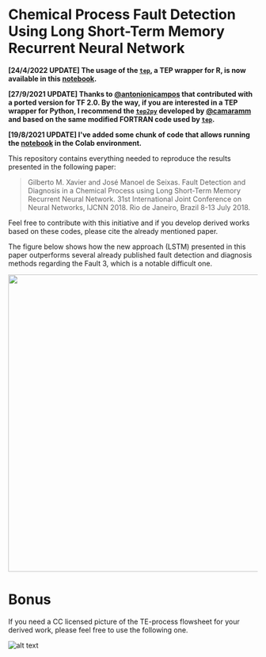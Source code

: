
# Chemical Process Fault Detection Using Long Short-Term Memory Recurrent Neural Network

**[24/4/2022 UPDATE] The usage of the [`tep`](https://github.com/gmxavier/TEP-meets-LSTM/tree/master/tep), a TEP wrapper for R, is now available in this [notebook](https://github.com/gmxavier/TEP-meets-LSTM/blob/master/using-tep.ipynb).**

**[27/9/2021 UPDATE] Thanks to [@antonionicampos](https://github.com/antonionicampos) that contributed with a ported version for TF 2.0. By the way, if you are interested in a TEP wrapper for Python, I recommend the [`tep2py`](https://github.com/camaramm/tep2py) developed by [@camaramm](https://github.com/camaramm) and based on the same modified FORTRAN code used by [`tep`](https://github.com/gmxavier/TEP-meets-LSTM/tree/master/tep).**

**[19/8/2021 UPDATE] I've added some chunk of code that allows running the [notebook](https://github.com/gmxavier/TEP-meets-LSTM/blob/master/tep-meets-lstm.ipynb) in the Colab environment.**

This repository contains everything needed to reproduce the results presented in the following paper:

> Gilberto M. Xavier and José Manoel de Seixas. Fault Detection and Diagnosis in a Chemical Process using Long Short-Term Memory Recurrent Neural Network. 31st International Joint Conference on Neural Networks, IJCNN 2018. Rio de Janeiro, Brazil 8-13 July 2018.

Feel free to contribute with this initiative and if you develop derived works based on these codes, please cite the already mentioned paper.

The figure below shows how the new approach (LSTM) presented in this paper outperforms several already published fault detection and diagnosis methods regarding the Fault 3, which is a notable difficult one.

<p align="center">
  <img width="800" height="600" src="https://github.com/gmxavier/TEP-meets-LSTM/blob/master/performance_comparison.png">
</p>

# Bonus

If you need a CC licensed picture of the TE-process flowsheet for your derived work, please feel free to use the following one.

![alt text](https://github.com/gmxavier/TEP-meets-LSTM/blob/master/tep_flowsheet.png)

